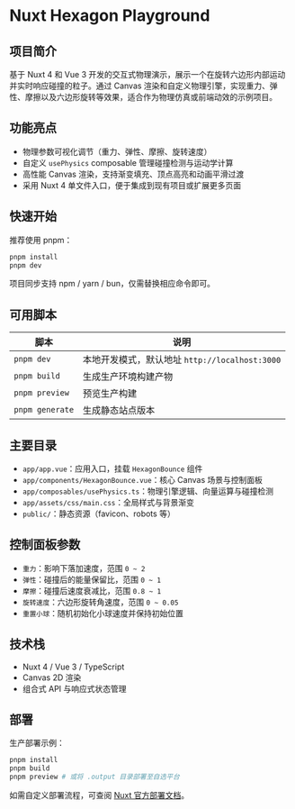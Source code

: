 # Nuxt Hexagon Playground

## 项目简介

基于 Nuxt 4 和 Vue 3 开发的交互式物理演示，展示一个在旋转六边形内部运动并实时响应碰撞的粒子。通过 Canvas 渲染和自定义物理引擎，实现重力、弹性、摩擦以及六边形旋转等效果，适合作为物理仿真或前端动效的示例项目。

## 功能亮点

- 物理参数可视化调节（重力、弹性、摩擦、旋转速度）
- 自定义 `usePhysics` composable 管理碰撞检测与运动学计算
- 高性能 Canvas 渲染，支持渐变填充、顶点高亮和动画平滑过渡
- 采用 Nuxt 4 单文件入口，便于集成到现有项目或扩展更多页面

## 快速开始

推荐使用 pnpm：

```bash
pnpm install
pnpm dev
```

项目同步支持 npm / yarn / bun，仅需替换相应命令即可。

## 可用脚本

| 脚本 | 说明 |
| --- | --- |
| `pnpm dev` | 本地开发模式，默认地址 `http://localhost:3000` |
| `pnpm build` | 生成生产环境构建产物 |
| `pnpm preview` | 预览生产构建 |
| `pnpm generate` | 生成静态站点版本 |

## 主要目录

- `app/app.vue`：应用入口，挂载 `HexagonBounce` 组件
- `app/components/HexagonBounce.vue`：核心 Canvas 场景与控制面板
- `app/composables/usePhysics.ts`：物理引擎逻辑、向量运算与碰撞检测
- `app/assets/css/main.css`：全局样式与背景渐变
- `public/`：静态资源（favicon、robots 等）

## 控制面板参数

- `重力`：影响下落加速度，范围 `0 ~ 2`
- `弹性`：碰撞后的能量保留比，范围 `0 ~ 1`
- `摩擦`：碰撞后速度衰减比，范围 `0.8 ~ 1`
- `旋转速度`：六边形旋转角速度，范围 `0 ~ 0.05`
- `重置小球`：随机初始化小球速度并保持初始位置

## 技术栈

- Nuxt 4 / Vue 3 / TypeScript
- Canvas 2D 渲染
- 组合式 API 与响应式状态管理

## 部署

生产部署示例：

```bash
pnpm install
pnpm build
pnpm preview # 或将 .output 目录部署至自选平台
```

如需自定义部署流程，可查阅 [Nuxt 官方部署文档](https://nuxt.com/docs/getting-started/deployment)。
